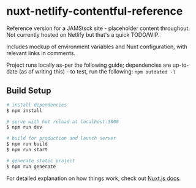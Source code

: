 # nuxt-netlify-contentful-reference
Reference version for a JAMStsck site - placeholder content throughout. Not currently hosted on Netlify but that's a quick TODO/WIP.

Includes mockup of environment variables and Nuxt configuration, with relevant links in comments.

Project runs locally as-per the following guide;  dependencies are up-to-date (as of writing this) - to test, run the following: `npm outdated -l`

## Build Setup

```bash
# install dependencies
$ npm install

# serve with hot reload at localhost:3000
$ npm run dev

# build for production and launch server
$ npm run build
$ npm run start

# generate static project
$ npm run generate
```

For detailed explanation on how things work, check out [Nuxt.js docs](https://nuxtjs.org).
